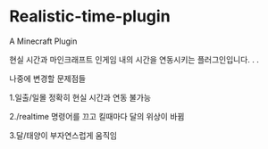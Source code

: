 # Realistic-time-plugin
A Minecraft Plugin

현실 시간과 마인크래프트 인게임 내의 시간을 연동시키는 플러그인입니다.
.
.

나중에 변경할 문제점들

1.일출/일몰 정확히 현실 시간과 연동 불가능

2./realtime 명령어를 끄고 킬때마다 달의 위상이 바뀜

3.달/태양이 부자연스럽게 움직임
